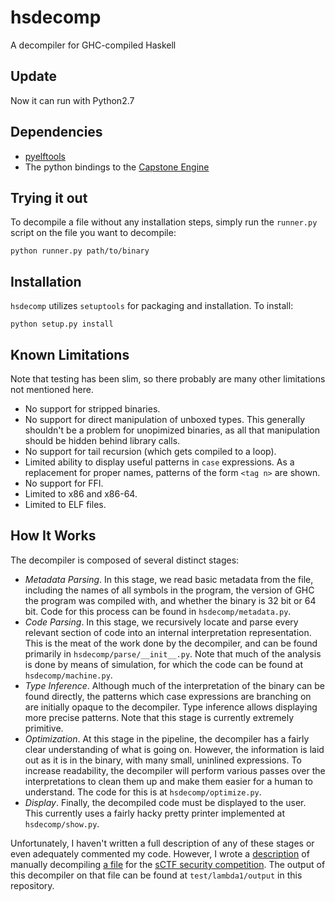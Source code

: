 # hsdecomp
A decompiler for GHC-compiled Haskell

## Update
Now it can run with Python2.7

## Dependencies

- [pyelftools](https://github.com/eliben/pyelftools)
- The python bindings to the [Capstone Engine](http://www.capstone-engine.org)

## Trying it out

To decompile a file without any installation steps, simply run the `runner.py` script on the file you want to decompile:

```
python runner.py path/to/binary
```

## Installation

`hsdecomp` utilizes `setuptools` for packaging and installation. To install:

```
python setup.py install
```

## Known Limitations

Note that testing has been slim, so there probably are many other limitations not mentioned here.

- No support for stripped binaries.
- No support for direct manipulation of unboxed types. This generally shouldn't be a problem for unopimized
  binaries, as all that manipulation should be hidden behind library calls.
- No support for tail recursion (which gets compiled to a loop).
- Limited ability to display useful patterns in `case` expressions. As a replacement for proper names, patterns
  of the form `<tag n>` are shown.
- No support for FFI.
- Limited to x86 and x86-64.
- Limited to ELF files.

## How It Works

The decompiler is composed of several distinct stages:

- *Metadata Parsing*. In this stage, we read basic metadata from the file, including the names of all symbols in
  the program, the version of GHC the program was compiled with, and whether the binary is 32 bit or 64 bit. Code
  for this process can be found in `hsdecomp/metadata.py`.
- *Code Parsing*. In this stage, we recursively locate and parse every relevant section of code into an internal
  interpretation representation. This is the meat of the work done by the decompiler, and can be found primarily
  in `hsdecomp/parse/__init__.py`. Note that much of the analysis is done by means of simulation, for which
  the code can be found at `hsdecomp/machine.py`.
- *Type Inference*. Although much of the interpretation of the binary can be found directly, the patterns which
  case expressions are branching on are initially opaque to the decompiler. Type inference allows displaying more
  precise patterns. Note that this stage is currently extremely primitive.
- *Optimization*. At this stage in the pipeline, the decompiler has a fairly clear understanding of what is going
  on. However, the information is laid out as it is in the binary, with many small, uninlined expressions. To increase
  readability, the decompiler will perform various passes over the interpretations to clean them up and make them
  easier for a human to understand. The code for this is at `hsdecomp/optimize.py`.
- *Display*. Finally, the decompiled code must be displayed to the user. This currently uses a fairly hacky pretty
  printer implemented at `hsdecomp/show.py`.

Unfortunately, I haven't written a full description of any of these stages or even adequately commented my code.
However, I wrote a [description](http://sctf.ehsandev.com/reversing/lambda1.html) of manually decompiling
[a file](http://compete.sctf.io/2015q2/problemfiles/42/%CE%BB1) for the [sCTF security competition](http://sctf.io/).
The output of this decompiler on that file can be found at `test/lambda1/output` in this repository.
